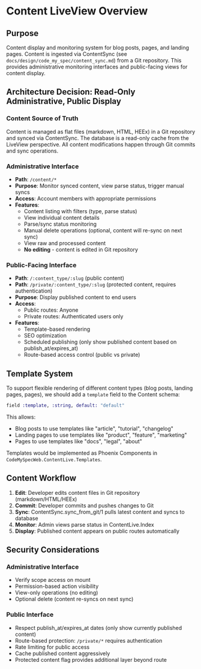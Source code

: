 # Content LiveView Overview

## Purpose
Content display and monitoring system for blog posts, pages, and landing pages. Content is ingested via ContentSync (see `docs/design/code_my_spec/content_sync.md`) from a Git repository. This provides administrative monitoring interfaces and public-facing views for content display.

## Architecture Decision: Read-Only Administrative, Public Display

### Content Source of Truth
Content is managed as flat files (markdown, HTML, HEEx) in a Git repository and synced via ContentSync. The database is a read-only cache from the LiveView perspective. All content modifications happen through Git commits and sync operations.

### Administrative Interface
- **Path**: `/content/*`
- **Purpose**: Monitor synced content, view parse status, trigger manual syncs
- **Access**: Account members with appropriate permissions
- **Features**:
  - Content listing with filters (type, parse status)
  - View individual content details
  - Parse/sync status monitoring
  - Manual delete operations (optional, content will re-sync on next sync)
  - View raw and processed content
  - **No editing** - content is edited in Git repository

### Public-Facing Interface
- **Path**: `/:content_type/:slug` (public content)
- **Path**: `/private/:content_type/:slug` (protected content, requires authentication)
- **Purpose**: Display published content to end users
- **Access**:
  - Public routes: Anyone
  - Private routes: Authenticated users only
- **Features**:
  - Template-based rendering
  - SEO optimization
  - Scheduled publishing (only show published content based on publish_at/expires_at)
  - Route-based access control (public vs private)

## Template System

To support flexible rendering of different content types (blog posts, landing pages, pages), we should add a `template` field to the Content schema:

```elixir
field :template, :string, default: "default"
```

This allows:
- Blog posts to use templates like "article", "tutorial", "changelog"
- Landing pages to use templates like "product", "feature", "marketing"
- Pages to use templates like "docs", "legal", "about"

Templates would be implemented as Phoenix Components in `CodeMySpecWeb.ContentLive.Templates`.

## Content Workflow

1. **Edit**: Developer edits content files in Git repository (markdown/HTML/HEEx)
2. **Commit**: Developer commits and pushes changes to Git
3. **Sync**: ContentSync.sync_from_git/1 pulls latest content and syncs to database
4. **Monitor**: Admin views parse status in ContentLive.Index
5. **Display**: Published content appears on public routes automatically

## Security Considerations

### Administrative Interface
- Verify scope access on mount
- Permission-based action visibility
- View-only operations (no editing)
- Optional delete (content re-syncs on next sync)

### Public Interface
- Respect publish_at/expires_at dates (only show currently published content)
- Route-based protection: `/private/*` requires authentication
- Rate limiting for public access
- Cache published content aggressively
- Protected content flag provides additional layer beyond route
